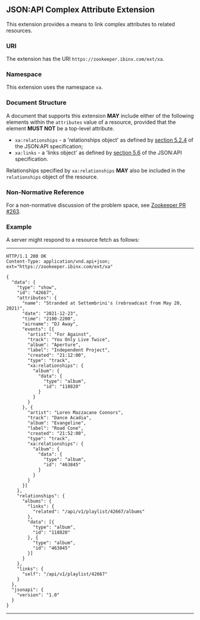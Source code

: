 ## JSON:API Complex Attribute Extension

This extension provides a means to link complex attributes to related
resources.

### URI

The extension has the URI `https://zookeeper.ibinx.com/ext/xa`.

### Namespace

This extension uses the namespace `xa`.

### Document Structure

A document that supports this extension **MAY** include either of the
following elements within the `attributes` value of a resource,
provided that the element **MUST NOT** be a top-level attribute.

* `xa:relationships` - a 'relationships object' as defined by [section
  5.2.4](https://jsonapi.org/format/#document-resource-object-relationships)
  of the JSON:API specification;
* `xa:links` - a 'links object' as defined by [section
  5.6](https://jsonapi.org/format/#document-links) of the JSON:API
  specification.

Relationships specified by `xa:relationships` **MAY** also be included
in the `relationships` object of the resource.

### Non-Normative Reference

For a non-normative discussion of the problem space, see [Zookeeper
PR #263](https://github.com/RocketMan/zookeeper/pull/263).

### Example

A server might respond to a resource fetch as follows:

---
````
HTTP/1.1 200 OK
Content-Type: application/vnd.api+json; ext="https://zookeeper.ibinx.com/ext/xa"

{
  "data": {
    "type": "show",
    "id": "42667",
    "attributes": {
      "name": "Stranded at Settembrini's (rebroadcast from May 20, 2021)",
      "date": "2021-12-23",
      "time": "2100-2200",
      "airname": "DJ Away",
      "events": [{
        "artist": "For Against",
        "track": "You Only Live Twice",
        "album": "Aperture",
        "label": "Independent Project",
        "created": "21:12:00",
        "type": "track",
        "xa:relationships": {
          "album": {
            "data": {
              "type": "album",
              "id": "118820"
            }
          }
        }
      }, {
        "artist": "Loren Mazzacane Connors",
        "track": "Dance Acadia",
        "album": "Evangeline",
        "label": "Road Cone",
        "created": "21:52:00",
        "type": "track",
        "xa:relationships": {
          "album": {
            "data": {
              "type": "album",
              "id": "463845"
            }
          }
        }
      }]
    },
    "relationships": {
      "albums": {
        "links": {
          "related": "/api/v1/playlist/42667/albums"
        },
        "data": [{
          "type": "album",
          "id": "118820"
        }, {
          "type": "album",
          "id": "463845"
        }]
      }
    },
    "links": {
      "self": "/api/v1/playlist/42667"
    }
  },
  "jsonapi": {
    "version": "1.0"
  }
}
````
---
